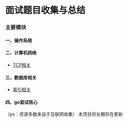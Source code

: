 # 面试题目收集与总结
### 主要模块
#### 一、操作系统
#### 二、计算机网络
* [TCP相关](https://github.com/CoderTH/go_interview/blob/main/计算机网络/TCP相关.md)
#### 三、数据库相关
* [索引相关](https://github.com/CoderTH/interview/blob/main/数据库相关/mysql/索引相关.md)
#### 四、go面试核心
（ps：资源多数来自于互联网收集）
本项目将长期存在更新